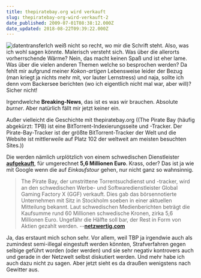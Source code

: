 ```yaml
---
title: thepiratebay.org wird verkauft
slug: thepiratebay-org-wird-verkauft-2
date_published: 2009-07-01T08:38:12.000Z
date_updated: 2018-08-22T09:39:22.000Z
---
```


![datentransfer](//picdump.thafaker.de/2009/07/datentransfer.gif)Ich weiß nicht so recht, wo mir die Schrift steht. Also, was ich wohl sagen könnte. Malerisch versteht sich. Was über die allerorts vorherrschende Wärme? Nein, das macht keinen Spaß und ist eher lame. Was über die vielen anderen Themen welche so besprochen werden? Da fehlt mir aufgrund meiner *Kokon-artigen* Lebensweise leider der Bezug (man kriegt ja nichts mehr mit, vor lauter Lernstress) und naja, sollte ich denn vom Backersee berichten (wo ich eigentlich nicht mal war, aber will)? Sicher nicht!

Irgendwelche **Breaking-News**, das ist es was wir brauchen. Absolute *burner*. Aber natürlich fällt mir jetzt keiner ein.

Außer vielleicht die Geschichte mit thepiratebay.org ((The Pirate Bay (häufig abgekürzt: TPB) ist eine BitTorrent-Indexierungsseite und -Tracker. Der Pirate-Bay-Tracker ist der größte BitTorrent-Tracker der Welt und die Website ist mittlerweile auf Platz 102 der weltweit am meisten besuchten Sites.))

Die werden nämlich urplötzlich von einem schwedischen Dienstleister [**aufgekauft**](http://www.google.de/search?hl=de&amp;q=thepiratebay+wird+verkauft&amp;btnG=Google-Suche&amp;meta=&amp;aq=f&amp;oq=), für umgerechnet **5,6 Millionen Euro**. Krass, oder? Das ist ja wie mit Google wenn die auf *Einkaufstour* gehen, nur nicht ganz so wahnsinnig.

> The Pirate Bay, der umstrittene Torrentsuchdienst und -tracker, wird an den schwedischen Werbe- und Softwaredienstleister Global Gaming Factory X (GGF) verkauft. Dies gab das börsennotierte Unternehmen mit Sitz in Stockholm soeben in einer aktuellen Mitteilung bekannt. Laut schwedischen Medienberichten beträgt die Kaufsumme rund 60 Millionen schwedische Kronen, zirka 5,6 Millionen Euro. Ungefähr die Hälfte soll bar, der Rest in Form von Aktien gezahlt werden. --**[netzwertig.com](http://netzwertig.com/2009/06/30/ueberraschung-werbedienstleister-global-gaming-factory-kauft-the-pirate-bay/)**

Ja, das erstaunt mich schon sehr. Vor allem, weil TBP ja irgendwie auch als zumindest semi-illegal eingestuft werden könnten, Strafverfahren gegen selbige geführt worden (oder werden) und sie sehr negativ kontrovers auch und gerade in der Netzwelt selbst diskutiert werden. Und mehr habe ich auch dazu nicht zu sagen. Aber jetzt sieht es da draußen wenigstens nach Gewitter aus.
